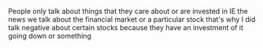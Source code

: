 

People only talk about things that they care about or are invested in IE the news we talk about the financial market or a particular stock that's why I did talk negative about certain stocks because they have an investment of it going down or something
